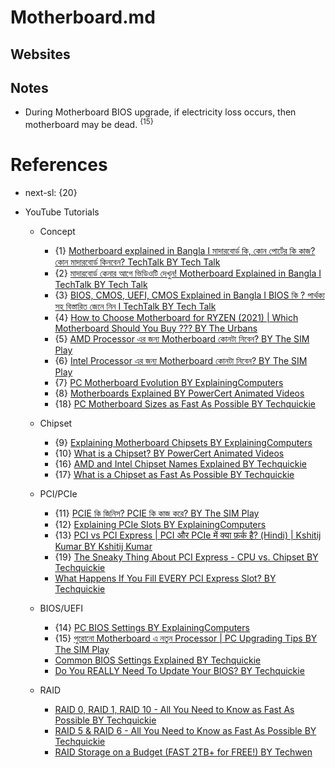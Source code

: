 # Motherboard.md

## Websites

## Notes

* During Motherboard BIOS upgrade, if electricity loss occurs, then motherboard may be dead. <sup>{15}</sup>

# References

* next-sl: {20}

* YouTube Tutorials

  * Concept
    * {1} [Motherboard explained in Bangla I মাদারবোর্ড কি, কোন পোর্টের কি কাজ? কোন মাদারবোর্ড কিনবেন? TechTalk BY Tech Talk](https://www.youtube.com/watch?v=_OML-VKywXY)
    * {2} [মাদারবোর্ড কেনার আগে ভিডিওটি দেখুন! Motherboard Explained in Bangla I TechTalk BY Tech Talk](https://www.youtube.com/watch?v=H1YyMDssTkI)
    * {3} [BIOS, CMOS, UEFI, CMOS Explained in Bangla I BIOS কি ? পার্থক্য সহ বিস্তারিত জেনে নিন I TechTalk BY Tech Talk](https://www.youtube.com/watch?v=TRWP4GRM1Qg)
    * {4} [How to Choose Motherboard for RYZEN (2021) | Which Motherboard Should You Buy ??? BY The Urbans](https://www.youtube.com/watch?v=DyTqWi9OPbk)
    * {5} [AMD Processor এর জন্য Motherboard কোনটা নিবেন? BY The SIM Play](https://www.youtube.com/watch?v=fx7_4IHzdlo)
    * {6} [Intel Processor এর জন্য Motherboard কোনটা নিবেন? BY The SIM Play](https://www.youtube.com/watch?v=tLo9LVAby9E)
    * {7} [PC Motherboard Evolution BY ExplainingComputers](https://www.youtube.com/watch?v=sewt2pqc3us)
    * {8} [Motherboards Explained BY PowerCert Animated Videos](https://www.youtube.com/watch?v=b2pd3Y6aBag)
    * {18} [PC Motherboard Sizes as Fast As Possible BY Techquickie](https://www.youtube.com/watch?v=Tbeh1eRDmsk)

  * Chipset
    * {9} [Explaining Motherboard Chipsets BY ExplainingComputers](https://www.youtube.com/watch?v=psQa3dSk4JY)
    * {10} [What is a Chipset? BY PowerCert Animated Videos](https://www.youtube.com/watch?v=eJn-qPHtfzI)
    * {16} [AMD and Intel Chipset Names Explained BY Techquickie](https://www.youtube.com/watch?v=h9CmdPt30v8)
    * {17} [What is a Chipset as Fast As Possible BY Techquickie](https://www.youtube.com/watch?v=8gfA3H5XTAE)

  * PCI/PCIe
    * {11} [PCIE কি জিনিস? PCIE কি কাজ করে? BY The SIM Play](https://www.youtube.com/watch?v=zwgLcDPlHDs)
    * {12} [Explaining PCIe Slots BY ExplainingComputers](https://www.youtube.com/watch?v=PrXwe21biJo)
    * {13} [PCI vs PCI Express | PCI और PCIe में क्या फ़र्क है? (Hindi) | Kshitij Kumar BY Kshitij Kumar](https://www.youtube.com/watch?v=YFAxgt1QRiA)
    * {19} [The Sneaky Thing About PCI Express - CPU vs. Chipset BY Techquickie](https://www.youtube.com/watch?v=8zBkmrYpEx8)
    * [What Happens If You Fill EVERY PCI Express Slot? BY Techquickie](https://www.youtube.com/watch?v=Qnauk0wEerQ)

  * BIOS/UEFI
    * {14} [PC BIOS Settings BY ExplainingComputers](https://www.youtube.com/watch?v=ezubjTO7rRI)
    * {15} [পুরোনো Motherboard এ নতুন Processor | PC Upgrading Tips BY The SIM Play](https://www.youtube.com/watch?v=DXvQxMTolGg)
    * [Common BIOS Settings Explained BY Techquickie](https://www.youtube.com/watch?v=D1R2ttrvbdI)
    * [Do You REALLY Need To Update Your BIOS? BY Techquickie](https://www.youtube.com/watch?v=rxUVOWHk9yY)

  * RAID
    * [RAID 0, RAID 1, RAID 10 - All You Need to Know as Fast As Possible BY Techquickie](https://www.youtube.com/watch?v=eE7Bfw9lFfs)
    * [RAID 5 & RAID 6 - All You Need to Know as Fast As Possible BY Techquickie](https://www.youtube.com/watch?v=1P8ZecG9iOI)
    * [RAID Storage on a Budget (FAST 2TB+ for FREE!) BY Techwen](https://www.youtube.com/watch?v=2G7GrfGyEe8)
